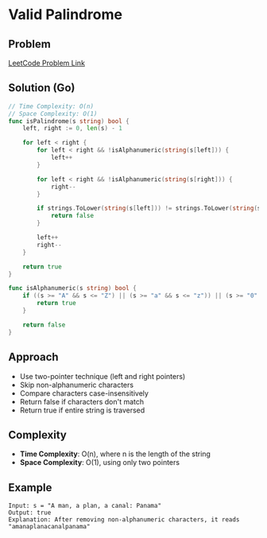 # Valid Palindrome

## Problem
[LeetCode Problem Link](https://leetcode.com/problems/valid-palindrome/)

## Solution (Go)

```go
// Time Complexity: O(n)
// Space Complexity: O(1)
func isPalindrome(s string) bool {
    left, right := 0, len(s) - 1

    for left < right {
        for left < right && !isAlphanumeric(string(s[left])) {
            left++        
        }

        for left < right && !isAlphanumeric(string(s[right])) {
            right--        
        }

        if strings.ToLower(string(s[left])) != strings.ToLower(string(s[right])) {
            return false
        }

        left++
        right--
    }

    return true
}

func isAlphanumeric(s string) bool {
    if ((s >= "A" && s <= "Z") || (s >= "a" && s <= "z")) || (s >= "0" && s <= "9") {
        return true 
    }

    return false
}
```

## Approach
- Use two-pointer technique (left and right pointers)
- Skip non-alphanumeric characters
- Compare characters case-insensitively
- Return false if characters don't match
- Return true if entire string is traversed

## Complexity
- **Time Complexity**: O(n), where n is the length of the string
- **Space Complexity**: O(1), using only two pointers

## Example
```
Input: s = "A man, a plan, a canal: Panama"
Output: true
Explanation: After removing non-alphanumeric characters, it reads "amanaplanacanalpanama"
```
